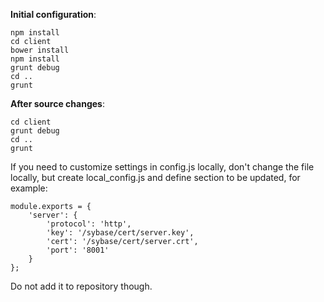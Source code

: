 **Initial configuration**:

    npm install
    cd client
    bower install
    npm install
    grunt debug
    cd ..
    grunt

**After source changes**:

    cd client
    grunt debug
    cd ..
    grunt
    

If you need to customize settings in config.js locally, don't change the file locally,
but create local_config.js and define section to be updated, for example:

    module.exports = {
        'server': {
            'protocol': 'http',
            'key': '/sybase/cert/server.key',
            'cert': '/sybase/cert/server.crt',
            'port': '8001'
        }
    };
Do not add it to repository though.
